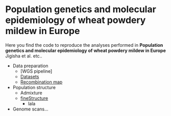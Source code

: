 # Population genetics and molecular epidemiology of wheat powdery mildew in Europe

Here you find the code to reproduce the analyses performed in **Population genetics and molecular epidemiology of wheat powdery mildew in Europe** Jigisha et al. etc.. 


- Data preparation
  - [WGS pipeline]
  - [Datasets](Datasets/Datasets.md)
  - [Recombination map](recombination_map/recombination_map.md)
- Population structure
  - Admixture
  - [fineStructure](fineStructure/fineStructure.md)
    - lala
- Genome scans... 
